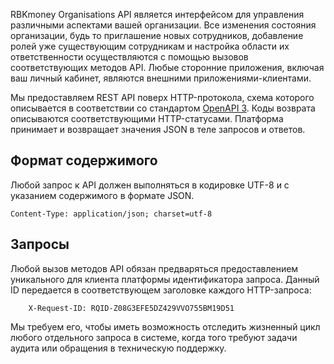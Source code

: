 RBKmoney Organisations API является интерфейсом для управления различными
аспектами вашей организации. Все изменения состояния организации, будь то
приглашение новых сотрудников, добавление ролей уже существующим сотрудникам
и настройка области их ответственности осуществляются с помощью вызовов
соответствующих методов API. Любые сторонние приложения, включая ваш личный кабинет,
являются внешними приложениями-клиентами.

Мы предоставляем REST API поверх HTTP-протокола, схема которого описывается в
соответствии со стандартом [OpenAPI 3][OAS3].
Коды возврата описываются соответствующими HTTP-статусами. Платформа принимает и
возвращает значения JSON в теле запросов и ответов.

[OAS3]: https://swagger.io/specification/

## Формат содержимого

Любой запрос к API должен выполняться в кодировке UTF-8 и с указанием
содержимого в формате JSON.

```
Content-Type: application/json; charset=utf-8
```

## Запросы

Любой вызов методов API обязан предваряться предоставлением уникального для клиента
платформы идентификатора запроса. Данный ID передается в соответствующем заголовке каждого
HTTP-запроса:

```
    X-Request-ID: RQID-Z08G3EFE5DZ429VVO755BM19D51
```

Мы требуем его, чтобы иметь возможность отследить жизненный цикл любого отдельного запроса
в системе, когда того требуют задачи аудита или обращения в техническую поддержку.
